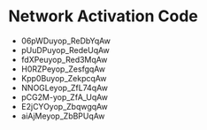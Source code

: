 # Network Activation Code
* 06pWDuyop_ReDbYqAw
* pUuDPuyop_RedeUqAw
* fdXPeuyop_Red3MqAw
* H0RZPeyop_ZesfgqAw
* Kpp0Buyop_ZekpcqAw
* NNOGLeyop_ZfL74qAw
* pCG2M-yop_ZfA_UqAw
* E2jCYOyop_ZbqwgqAw
* aiAjMeyop_ZbBPUqAw
